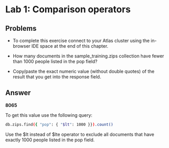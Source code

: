 # Lab 1: Comparison operators

## Problems
- To complete this exercise connect to your Atlas cluster using the in-browser IDE space at the end of this chapter.

- How many documents in the sample_training.zips collection have fewer than 1000 people listed in the pop field?

- Copy/paste the exact numeric value (without double quotes) of the result that you get into the response field.

## Answer

**8065**

To get this value use the following query:
```bash
db.zips.find({ "pop": { "$lt": 1000 }}).count()
```
Use the $lt instead of $lte operator to exclude all documents that have exactly 1000 people listed in the pop field.